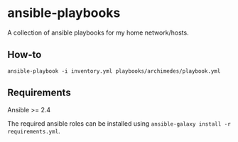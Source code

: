 ansible-playbooks
=================

A collection of ansible playbooks for my home network/hosts.


How-to
------

`ansible-playbook -i inventory.yml playbooks/archimedes/playbook.yml`


Requirements
------------

Ansible >= 2.4

The required ansible roles can be installed using `ansible-galaxy install -r requirements.yml`.
